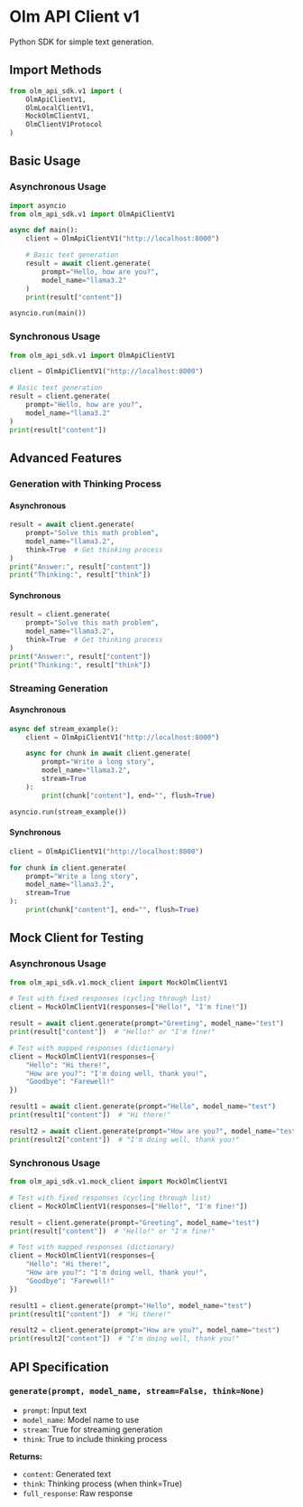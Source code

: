 # Olm API Client v1

Python SDK for simple text generation.

## Import Methods

```python
from olm_api_sdk.v1 import (
    OlmApiClientV1,
    OlmLocalClientV1,
    MockOlmClientV1,
    OlmClientV1Protocol
)
```

## Basic Usage

### Asynchronous Usage

```python
import asyncio
from olm_api_sdk.v1 import OlmApiClientV1

async def main():
    client = OlmApiClientV1("http://localhost:8000")

    # Basic text generation
    result = await client.generate(
        prompt="Hello, how are you?",
        model_name="llama3.2"
    )
    print(result["content"])

asyncio.run(main())
```

### Synchronous Usage

```python
from olm_api_sdk.v1 import OlmApiClientV1

client = OlmApiClientV1("http://localhost:8000")

# Basic text generation
result = client.generate(
    prompt="Hello, how are you?",
    model_name="llama3.2"
)
print(result["content"])
```

## Advanced Features

### Generation with Thinking Process

#### Asynchronous

```python
result = await client.generate(
    prompt="Solve this math problem",
    model_name="llama3.2",
    think=True  # Get thinking process
)
print("Answer:", result["content"])
print("Thinking:", result["think"])
```

#### Synchronous

```python
result = client.generate(
    prompt="Solve this math problem",
    model_name="llama3.2",
    think=True  # Get thinking process
)
print("Answer:", result["content"])
print("Thinking:", result["think"])
```

### Streaming Generation

#### Asynchronous

```python
async def stream_example():
    client = OlmApiClientV1("http://localhost:8000")

    async for chunk in await client.generate(
        prompt="Write a long story",
        model_name="llama3.2",
        stream=True
    ):
        print(chunk["content"], end="", flush=True)

asyncio.run(stream_example())
```

#### Synchronous

```python
client = OlmApiClientV1("http://localhost:8000")

for chunk in client.generate(
    prompt="Write a long story",
    model_name="llama3.2",
    stream=True
):
    print(chunk["content"], end="", flush=True)
```

## Mock Client for Testing

### Asynchronous Usage

```python
from olm_api_sdk.v1.mock_client import MockOlmClientV1

# Test with fixed responses (cycling through list)
client = MockOlmClientV1(responses=["Hello!", "I'm fine!"])

result = await client.generate(prompt="Greeting", model_name="test")
print(result["content"])  # "Hello!" or "I'm fine!"

# Test with mapped responses (dictionary)
client = MockOlmClientV1(responses={
    "Hello": "Hi there!",
    "How are you?": "I'm doing well, thank you!",
    "Goodbye": "Farewell!"
})

result1 = await client.generate(prompt="Hello", model_name="test")
print(result1["content"])  # "Hi there!"

result2 = await client.generate(prompt="How are you?", model_name="test")
print(result2["content"])  # "I'm doing well, thank you!"
```

### Synchronous Usage

```python
from olm_api_sdk.v1.mock_client import MockOlmClientV1

# Test with fixed responses (cycling through list)
client = MockOlmClientV1(responses=["Hello!", "I'm fine!"])

result = client.generate(prompt="Greeting", model_name="test")
print(result["content"])  # "Hello!" or "I'm fine!"

# Test with mapped responses (dictionary)
client = MockOlmClientV1(responses={
    "Hello": "Hi there!",
    "How are you?": "I'm doing well, thank you!",
    "Goodbye": "Farewell!"
})

result1 = client.generate(prompt="Hello", model_name="test")
print(result1["content"])  # "Hi there!"

result2 = client.generate(prompt="How are you?", model_name="test")
print(result2["content"])  # "I'm doing well, thank you!"
```

## API Specification

### `generate(prompt, model_name, stream=False, think=None)`
- `prompt`: Input text
- `model_name`: Model name to use
- `stream`: True for streaming generation
- `think`: True to include thinking process

**Returns:**
- `content`: Generated text
- `think`: Thinking process (when think=True)
- `full_response`: Raw response